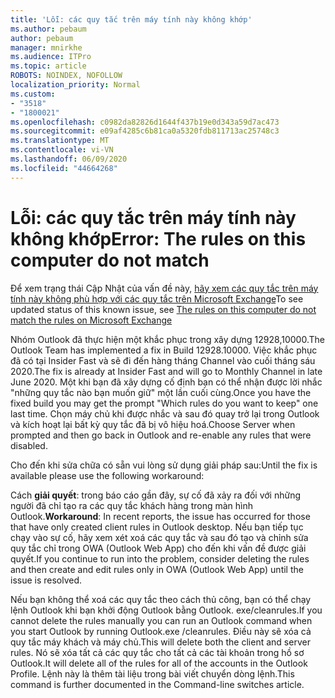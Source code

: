 ```yaml
---
title: 'Lỗi: các quy tắc trên máy tính này không khớp'
ms.author: pebaum
author: pebaum
manager: mnirkhe
ms.audience: ITPro
ms.topic: article
ROBOTS: NOINDEX, NOFOLLOW
localization_priority: Normal
ms.custom:
- "3518"
- "1800021"
ms.openlocfilehash: c0982da82826d1644f437b19e0d343a59d7ac473
ms.sourcegitcommit: e09af4285c6b81ca0a5320fdb811713ac25748c3
ms.translationtype: MT
ms.contentlocale: vi-VN
ms.lasthandoff: 06/09/2020
ms.locfileid: "44664268"
---
```

# <a name="error-the-rules-on-this-computer-do-not-match"></a><span data-ttu-id="4db34-102">Lỗi: các quy tắc trên máy tính này không khớp</span><span class="sxs-lookup"><span data-stu-id="4db34-102">Error: The rules on this computer do not match</span></span>

<span data-ttu-id="4db34-103">Để xem trạng thái Cập Nhật của vấn đề này, [hãy xem các quy tắc trên máy tính này không phù hợp với các quy tắc trên Microsoft Exchange](https://support.office.com/article/d032e037-b224-429e-b325-633afde9b5f0)</span><span class="sxs-lookup"><span data-stu-id="4db34-103">To see updated status of this known issue, see [The rules on this computer do not match the rules on Microsoft Exchange](https://support.office.com/article/d032e037-b224-429e-b325-633afde9b5f0)</span></span>

<span data-ttu-id="4db34-104">Nhóm Outlook đã thực hiện một khắc phục trong xây dựng 12928,10000.</span><span class="sxs-lookup"><span data-stu-id="4db34-104">The Outlook Team has implemented a fix in Build 12928.10000.</span></span> <span data-ttu-id="4db34-105">Việc khắc phục đã có tại Insider Fast và sẽ đi đến hàng tháng Channel vào cuối tháng sáu 2020.</span><span class="sxs-lookup"><span data-stu-id="4db34-105">The fix is already at Insider Fast and will go to Monthly Channel in late June 2020.</span></span> <span data-ttu-id="4db34-106">Một khi bạn đã xây dựng cố định bạn có thể nhận được lời nhắc "những quy tắc nào bạn muốn giữ" một lần cuối cùng.</span><span class="sxs-lookup"><span data-stu-id="4db34-106">Once you have the fixed build you may get the prompt "Which rules do you want to keep" one last time.</span></span> <span data-ttu-id="4db34-107">Chọn máy chủ khi được nhắc và sau đó quay trở lại trong Outlook và kích hoạt lại bất kỳ quy tắc đã bị vô hiệu hoá.</span><span class="sxs-lookup"><span data-stu-id="4db34-107">Choose Server when prompted and then go back in Outlook and re-enable any rules that were disabled.</span></span>

<span data-ttu-id="4db34-108">Cho đến khi sửa chữa có sẵn vui lòng sử dụng giải pháp sau:</span><span class="sxs-lookup"><span data-stu-id="4db34-108">Until the fix is available please use the following workaround:</span></span>

<span data-ttu-id="4db34-109">Cách **giải quyết**: trong báo cáo gần đây, sự cố đã xảy ra đối với những người đã chỉ tạo ra các quy tắc khách hàng trong màn hình Outlook.</span><span class="sxs-lookup"><span data-stu-id="4db34-109">**Workaround**: In recent reports, the issue has occurred for those that have only created client rules in Outlook desktop.</span></span> <span data-ttu-id="4db34-110">Nếu bạn tiếp tục chạy vào sự cố, hãy xem xét xoá các quy tắc và sau đó tạo và chỉnh sửa quy tắc chỉ trong OWA (Outlook Web App) cho đến khi vấn đề được giải quyết.</span><span class="sxs-lookup"><span data-stu-id="4db34-110">If you continue to run into the problem, consider deleting the rules and then create and edit rules only in OWA (Outlook Web App) until the issue is resolved.</span></span>

<span data-ttu-id="4db34-111">Nếu bạn không thể xoá các quy tắc theo cách thủ công, bạn có thể chạy lệnh Outlook khi bạn khởi động Outlook bằng Outlook. exe/cleanrules.</span><span class="sxs-lookup"><span data-stu-id="4db34-111">If you cannot delete the rules manually you can run an Outlook command when you start Outlook by running Outlook.exe /cleanrules.</span></span> <span data-ttu-id="4db34-112">Điều này sẽ xóa cả quy tắc máy khách và máy chủ.</span><span class="sxs-lookup"><span data-stu-id="4db34-112">This will delete both the client and server rules.</span></span> <span data-ttu-id="4db34-113">Nó sẽ xóa tất cả các quy tắc cho tất cả các tài khoản trong hồ sơ Outlook.</span><span class="sxs-lookup"><span data-stu-id="4db34-113">It will delete all of the rules for all of the accounts in the Outlook Profile.</span></span> <span data-ttu-id="4db34-114">Lệnh này là thêm tài liệu trong bài viết chuyển dòng lệnh.</span><span class="sxs-lookup"><span data-stu-id="4db34-114">This command is further documented in the Command-line switches article.</span></span>

